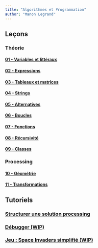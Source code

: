 ```yaml
---
title: "Algorithmes et Programmation"
author: "Manon Legrand"
---
```



## Leçons

### Théorie
#### [01 - Variables et littéraux](cours/01-variables-litteraux.md)
#### [02 - Expressions](cours/02-expressions.md)
#### [03 - Tableaux et matrices](cours/03-tableaux-matrices.md)
#### [04 - Strings](cours/04-strings.md)
#### [05 - Alternatives](cours/05-alternatives.md)
#### [06 - Boucles](cours/06-boucles.md)
#### [07 - Fonctions](cours/07-fonctions.md)
#### [08 - Récursivité](cours/08-recursivite.md)
#### [09 - Classes](cours/09-classes.md)

### Processing
#### [10 - Géométrie](cours/10-geometrie.md)
#### [11 - Transformations](cours/11-transformations.md)


## Tutoriels
### [Structurer une solution processing](tutoriels/structurer-une-solution.md)
### [Débugger (WIP)](tutoriels/debugger.md)
### [Jeu : Space Invaders simplifié (WIP)](tutoriels/space-invaders)

